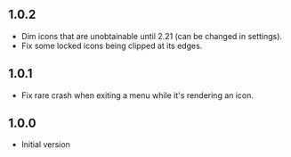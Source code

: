 ## 1.0.2

- Dim icons that are unobtainable until 2.21 (can be changed in settings).
- Fix some locked icons being clipped at its edges.

## 1.0.1

- Fix rare crash when exiting a menu while it's rendering an icon.

## 1.0.0

- Initial version
